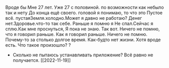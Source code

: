 Вроде бы
Мне 27 лет. Уже 27 с половиной. по возможности как небыло так и нету До конца ещё своего. головой я понимаю, то что это Пустое всё. пустаяЗемля.холодно.Может я давно не работаю? Денег нет.Здоровье.что-то так себе. Раньше я помню я Не спал.Сейчас я сплю.Как мне проснуться, Я пока не знаю. Так вот. 
Ничего не помню, что я говорил раньше. Как я говорил раньше. 
Ничего не помню. Почему-то за столько долгое время. Как-будто нет жизни. Хотя вроде есть. Что такое произошло? ? 
- Сколько не пытаюсь устанавливать приложение? 
Всё равно не получается. [[2022-11-19]]